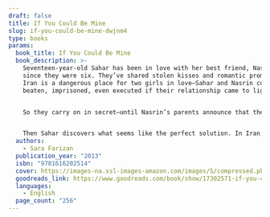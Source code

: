 ```yaml
---
draft: false
title: If You Could Be Mine
slug: if-you-could-be-mine-dwjnm4
type: books
params:
  book_title: If You Could Be Mine
  book_description: >-
    Seventeen-year-old Sahar has been in love with her best friend, Nasrin,
    since they were six. They’ve shared stolen kisses and romantic promises. But
    Iran is a dangerous place for two girls in love—Sahar and Nasrin could be
    beaten, imprisoned, even executed if their relationship came to light.


    So they carry on in secret—until Nasrin’s parents announce that they’ve arranged for her marriage. Nasrin tries to persuade Sahar that they can go on as they have been, only now with new comforts provided by the decent, well-to-do doctor Nasrin will marry. But Sahar dreams of loving Nasrin exclusively—and openly.


    Then Sahar discovers what seems like the perfect solution. In Iran, homosexuality may be a crime, but to be a man trapped in a woman’s body is seen as nature’s mistake, and sex reassignment is legal and accessible. As a man, Sahar could be the one to marry Nasrin. Sahar will never be able to love the one she wants, in the body she wants to be loved in, without risking her life. Is saving her love worth sacrificing her true self?
  authors:
    - Sara Farizan
  publication_year: "2013"
  isbn: "9781616202514"
  cover: https://images-na.ssl-images-amazon.com/images/S/compressed.photo.goodreads.com/books/1359401553i/17302571.jpg
  goodreads_link: https://www.goodreads.com/book/show/17302571-if-you-could-be-mine
  languages:
    - English
  page_count: "256"
---
```

